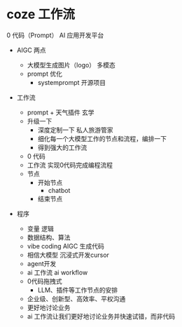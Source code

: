 # coze 工作流
0 代码（Prompt）
AI 应用开发平台

- AIGC 两点
  - 大模型生成图片（logo） 多模态
  - prompt 优化
    - systemprompt 开源项目


- 工作流
  - prompt + 天气插件 玄学
  - 升级一下
    - 深度定制一下  私人旅游管家
    - 细化每一个大模型工作的节点和流程，编排一下
    - 得到强大的工作流
  - 0 代码
  - 工作流 实现0代码完成编程流程
  - 节点
    - 开始节点
      - chatbot
    - 结束节点


- 程序
  - 变量 逻辑
  - 数据结构、算法
  - vibe coding AIGC 生成代码
  - 相信大模型 沉浸式开发cursor
  - agent开发
  - ai 工作流 ai workflow
  - 0代码拖拽式
    - LLM、插件等工作节点的安排
  - 企业级、创新型、高效率、平权沟通
  - 更好地讨论业务
  - ai 工作流让我们更好地讨论业务并快速试错，而非代码